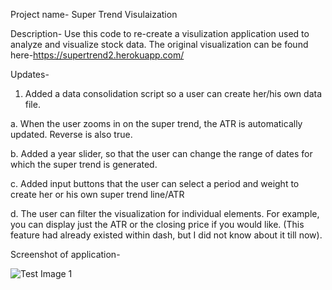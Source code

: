Project name- Super Trend Visulaization

Description- Use this code to re-create a visulization application used to analyze and visualize stock data. The original visualization can be found 
here-https://supertrend2.herokuapp.com/

Updates-
1. Added a data consolidation script so a user can create her/his own data file. 


a. When the user zooms in on the super trend, the ATR is automatically updated. Reverse is also true.

b.  Added a year slider, so that the user can change the range of dates for which the 
super trend is generated. 

c. Added input buttons that the user can select a period and weight to create her or his own super trend line/ATR

d. The user can filter the visualization for individual elements. For example, you can display just the ATR or the closing price if you would like. (This feature had already existed within dash, but I did not know about it till now).


Screenshot of application-

![Test Image 1](https://github.com/kanishkan91/SuperTrendfor50Stocks/blob/master/SuperTrend.JPG)
